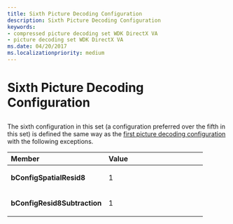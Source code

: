 ```yaml
---
title: Sixth Picture Decoding Configuration
description: Sixth Picture Decoding Configuration
keywords:
- compressed picture decoding set WDK DirectX VA
- picture decoding set WDK DirectX VA
ms.date: 04/20/2017
ms.localizationpriority: medium
---
```


# Sixth Picture Decoding Configuration


## <span id="ddk_sixth_picture_decoding_configuration_gg"></span><span id="DDK_SIXTH_PICTURE_DECODING_CONFIGURATION_GG"></span>


The sixth configuration in this set (a configuration preferred over the fifth in this set) is defined the same way as the [first picture decoding configuration](first-picture-decoding-configuration.md) with the following exceptions.

<table>
<colgroup>
<col width="50%" />
<col width="50%" />
</colgroup>
<thead>
<tr class="header">
<th align="left">Member</th>
<th align="left">Value</th>
</tr>
</thead>
<tbody>
<tr class="odd">
<td align="left"><p><strong>bConfigSpatialResid8</strong></p></td>
<td align="left"><p>1</p></td>
</tr>
<tr class="even">
<td align="left"><p><strong>bConfigResid8Subtraction</strong></p></td>
<td align="left"><p>1</p></td>
</tr>
</tbody>
</table>

 

 

 





